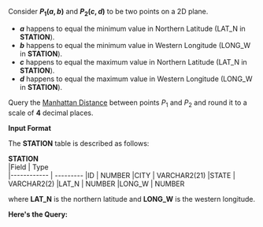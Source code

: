 Consider __$`P_1 (a, b)`$__ and __$`P_2 (c, d)`$__ to be two points on a 2D plane.

- __$`a`$__ happens to equal the minimum value in Northern Latitude (LAT_N in __STATION__).
- __$`b`$__ happens to equal the minimum value in Western Longitude (LONG_W in __STATION__).
- __$`c`$__ happens to equal the maximum value in Northern Latitude (LAT_N in __STATION__).
- __$`d`$__ happens to equal the maximum value in Western Longitude (LONG_W in __STATION__).

Query the [Manhattan Distance](https://xlinux.nist.gov/dads/HTML/manhattanDistance.html) between points $`P_1`$ and $`P_2`$ and round it to a scale of **4** decimal places.

__Input Format__

The __STATION__ table is described as follows:

  __STATION__     
|Field        | Type                     
|------------ | ---------
|ID           | NUMBER
|CITY         | VARCHAR2(21)
|STATE        | VARCHAR2(2)
|LAT_N        | NUMBER
|LONG_W       | NUMBER

where __LAT_N__ is the northern latitude and __LONG_W__ is the western longitude.

**Here's the Query:**

```SQL
